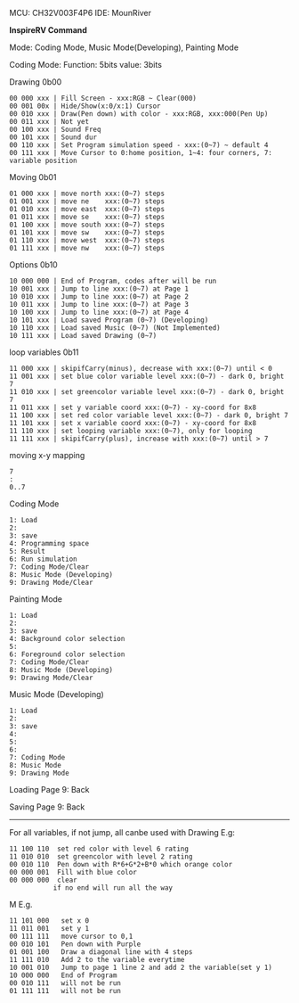 MCU: CH32V003F4P6
IDE: MounRiver

**InspireRV Command**

Mode: Coding Mode, Music Mode(Developing), Painting Mode

Coding Mode: Function: 5bits  value: 3bits

Drawing 0b00
```
00 000 xxx | Fill Screen - xxx:RGB ~ Clear(000) 
00 001 00x | Hide/Show(x:0/x:1) Cursor
00 010 xxx | Draw(Pen down) with color - xxx:RGB, xxx:000(Pen Up)
00 011 xxx | Not yet
00 100 xxx | Sound Freq
00 101 xxx | Sound dur
00 110 xxx | Set Program simulation speed - xxx:(0~7) ~ default 4
00 111 xxx | Move Cursor to 0:home position, 1~4: four corners, 7: variable position
```

Moving 0b01
```
01 000 xxx | move north xxx:(0~7) steps
01 001 xxx | move ne    xxx:(0~7) steps
01 010 xxx | move east  xxx:(0~7) steps
01 011 xxx | move se    xxx:(0~7) steps
01 100 xxx | move south xxx:(0~7) steps
01 101 xxx | move sw    xxx:(0~7) steps
01 110 xxx | move west  xxx:(0~7) steps
01 111 xxx | move nw    xxx:(0~7) steps
```

Options 0b10
```
10 000 000 | End of Program, codes after will be run
10 001 xxx | Jump to line xxx:(0~7) at Page 1
10 010 xxx | Jump to line xxx:(0~7) at Page 2
10 011 xxx | Jump to line xxx:(0~7) at Page 3
10 100 xxx | Jump to line xxx:(0~7) at Page 4
10 101 xxx | Load saved Program (0~7) (Developing)
10 110 xxx | Load saved Music (0~7) (Not Implemented)
10 111 xxx | Load saved Drawing (0~7)
```

loop variables 0b11
```
11 000 xxx | skipifCarry(minus), decrease with xxx:(0~7) until < 0
11 001 xxx | set blue color variable level xxx:(0~7) - dark 0, bright 7
11 010 xxx | set greencolor variable level xxx:(0~7) - dark 0, bright 7
11 011 xxx | set y variable coord xxx:(0~7) - xy-coord for 8x8
11 100 xxx | set red color variable level xxx:(0~7) - dark 0, bright 7
11 101 xxx | set x variable coord xxx:(0~7) - xy-coord for 8x8
11 110 xxx | set looping variable xxx:(0~7), only for looping
11 111 xxx | skipifCarry(plus), increase with xxx:(0~7) until > 7
```

moving x-y mapping
```
7
:
0..7
```

Coding Mode
```
1: Load
2:
3: save
4: Programming space
5: Result
6: Run simulation
7: Coding Mode/Clear
8: Music Mode (Developing)
9: Drawing Mode/Clear
```
Painting Mode
```
1: Load
2:
3: save
4: Background color selection
5: 
6: Foreground color selection
7: Coding Mode/Clear
8: Music Mode (Developing)
9: Drawing Mode/Clear
```

Music Mode (Developing)
```
1: Load
2:
3: save
4: 
5: 
6: 
7: Coding Mode
8: Music Mode
9: Drawing Mode
```

Loading Page
9: Back

Saving Page
9: Back

---------------------------------------------------------------------
For all variables, if not jump, all canbe used with Drawing
E.g:
```
11 100 110  set red color with level 6 rating
11 010 010  set greencolor with level 2 rating
00 010 110  Pen down with R*6+G*2+B*0 which orange color
00 000 001  Fill with blue color
00 000 000  clear
           if no end will run all the way 
```
M
E.g.
```
11 101 000   set x 0
11 011 001   set y 1
00 111 111   move cursor to 0,1
00 010 101   Pen down with Purple
01 001 100   Draw a diagonal line with 4 steps
11 111 010   Add 2 to the variable everytime
10 001 010   Jump to page 1 line 2 and add 2 the variable(set y 1)
10 000 000   End of Program
00 010 111   will not be run
01 111 111   will not be run
```


